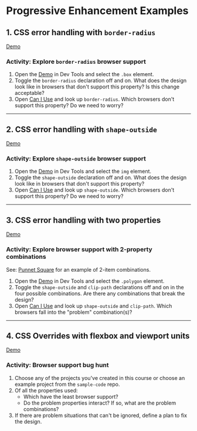 # Progressive Enhancement Examples
## 1. CSS error handling with `border-radius`
[Demo](border-radius)

### Activity: Explore `border-radius` browser support
1. Open the [Demo](border-radius) in Dev Tools and select the `.box` element.
2. Toggle the `border-radius` declaration off and on. What does the design look like in browsers that don't support this property? Is this change acceptable?
3. Open [Can I Use](https://caniuse.com) and look up `border-radius`. Which browsers don't support this property? Do we need to worry?

---

## 2. CSS error handling with `shape-outside`
[Demo](shape-outside)

### Activity: Explore `shape-outside` browser support
1. Open the [Demo](shape-outside) in Dev Tools and select the `img` element.
2. Toggle the `shape-outside` declaration off and on. What does the design look like in browsers that don't support this property?
3. Open [Can I Use](https://caniuse.com) and look up `shape-outside`. Which browsers don't support this property? Do we need to worry?

---

## 3. CSS error handling with two properties
[Demo](clip-path)

### Activity: Explore browser support with 2-property combinations
See: [Punnet Square](https://en.wikipedia.org/wiki/Punnett_square) for an example of 2-item combinations.

1. Open the [Demo](clip-path) in Dev Tools and select the `.polygon` element.
2. Toggle the `shape-outside` and `clip-path` declarations off and on in the four possible combinations. Are there any combinations that break the design?
3. Open [Can I Use](https://caniuse.com) and look up `shape-outside` and `clip-path`. Which browsers fall into the "problem" combination(s)?

---

## 4. CSS Overrides with flexbox and viewport units
[Demo](hero)

### Activity: Browser support bug hunt
1. Choose any of the projects you've created in this course or choose an example project from the `sample-code` repo.
2. Of all the properties used:
    - Which have the least browser support?
    - Do the problem properties interact? If so, what are the problem combinations?
3. If there are problem situations that can't be ignored, define a plan to fix the design.